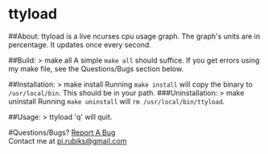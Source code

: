 ttyload
======

##About:
ttyload is a live ncurses cpu usage graph.
The graph's units are in percentage.
It updates once every second.

##Build:
	> make all
A simple `make all` should suffice.  If you get errors using my make file, see the Questions/Bugs section below.

##Installation:
	> make install
Running `make install` will copy the binary to `/usr/local/bin`.  This should be in your path.
###Uninstallation:
	> make uninstall
Running `make uninstall` will `rm /usr/local/bin/ttyload`.

##Usage:
	> ttyload
'q' will quit.

#Questions/Bugs?
[Report A Bug](https://github.com/rigel314/ttyload/issues)<br />
Contact me at <pi.rubiks@gmail.com>
